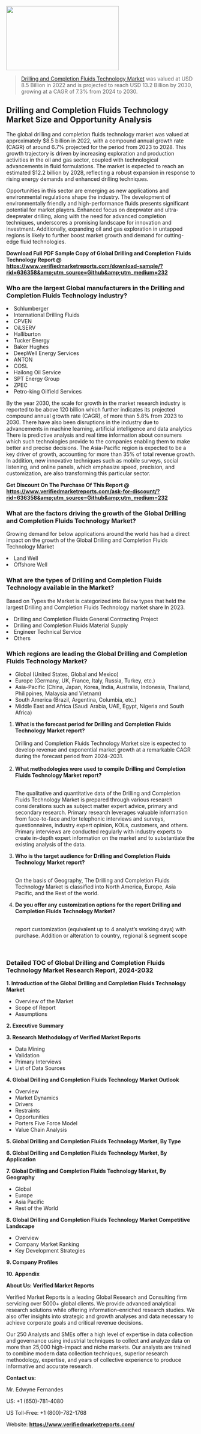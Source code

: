 
<img src="https://ffe5etoiles.com/wp-content/uploads/2024/12/MST1-300x171.png" alt="" width="300" height="171" class="alignnone size-medium wp-image-20088" /><blockquote><p><p><a href="https://www.verifiedmarketreports.com/download-sample/?rid=636358&utm_source=Github&utm_medium=232" target="_blank">Drilling and Completion Fluids Technology Market</a> was valued at USD 8.5 Billion in 2022 and is projected to reach USD 13.2 Billion by 2030, growing at a CAGR of 7.3% from 2024 to 2030.</p></blockquote><p><h2>Drilling and Completion Fluids Technology Market Size and Opportunity Analysis</h2> <p>The global drilling and completion fluids technology market was valued at approximately $8.5 billion in 2022, with a compound annual growth rate (CAGR) of around 6.7% projected for the period from 2023 to 2028. This growth trajectory is driven by increasing exploration and production activities in the oil and gas sector, coupled with technological advancements in fluid formulations. The market is expected to reach an estimated $12.2 billion by 2028, reflecting a robust expansion in response to rising energy demands and enhanced drilling techniques.</p> <p>Opportunities in this sector are emerging as new applications and environmental regulations shape the industry. The development of environmentally friendly and high-performance fluids presents significant potential for market players. Enhanced focus on deepwater and ultra-deepwater drilling, along with the need for advanced completion techniques, underscores a promising landscape for innovation and investment. Additionally, expanding oil and gas exploration in untapped regions is likely to further boost market growth and demand for cutting-edge fluid technologies.</p> </p><p class=""><strong>Download Full PDF Sample Copy of Global Drilling and Completion Fluids Technology Report @ <a href="https://www.verifiedmarketreports.com/download-sample/?rid=636358&amp;utm_source=Github&amp;utm_medium=232" target="_blank">https://www.verifiedmarketreports.com/download-sample/?rid=636358&amp;utm_source=Github&amp;utm_medium=232</a></strong></p><h3 id="" class="">Who are the largest Global manufacturers in the Drilling and Completion Fluids Technology industry?</h3><p><li>Schlumberger</li><li> International Drilling Fluids</li><li> CPVEN</li><li> OiLSERV</li><li> Halliburton</li><li> Tucker Energy</li><li> Baker Hughes</li><li> DeepWell Energy Services</li><li> ANTON</li><li> COSL</li><li> Hailong Oil Service</li><li> SPT Energy Group</li><li> ZPEC</li><li> Petro-king Oilfield Services</li></p><div class=""><div class="" dir="" data-message-author-role="" data-message-id="" data-message-model-slug=""><div class=""><div class=""><div class=""><div class="" dir="" data-message-author-role="" data-message-id="" data-message-model-slug=""><div class=""><div class=""><p>By the year 2030, the scale for growth in the market research industry is reported to be above 120 billion which further indicates its projected compound annual growth rate (CAGR), of more than 5.8% from 2023 to 2030. There have also been disruptions in the industry due to advancements in machine learning, artificial intelligence and data analytics There is predictive analysis and real time information about consumers which such technologies provide to the companies enabling them to make better and precise decisions. The Asia-Pacific region is expected to be a key driver of growth, accounting for more than 35% of total revenue growth. In addition, new innovative techniques such as mobile surveys, social listening, and online panels, which emphasize speed, precision, and customization, are also transforming this particular sector.</p><p><strong>Get Discount On The Purchase Of This Report @&nbsp; <a href="https://www.verifiedmarketreports.com/ask-for-discount/?rid=636358&amp;utm_source=Github&amp;utm_medium=232" target="_blank">https://www.verifiedmarketreports.com/ask-for-discount/?rid=636358&amp;utm_source=Github&amp;utm_medium=232</a></strong></p></div></div></div></div></div></div></div></div><h3 id="" class="">What are the factors driving the growth of the Global Drilling and Completion Fluids Technology Market?</h3><p id="" class="">Growing demand for below applications around the world has had a direct impact on the growth of the Global Drilling and Completion Fluids Technology Market</p><p id="" class=""><li>Land Well</li><li> Offshore Well</li></p><h3 id="" class="">What are the types of Drilling and Completion Fluids Technology available in the Market?</h3><p id="" class="">Based on Types the Market is categorized into Below types that held the largest Drilling and Completion Fluids Technology market share In 2023.</p><p id="" class=""><li>Drilling and Completion Fluids General Contracting Project</li><li> Drilling and Completion Fluids Material Supply</li><li> Engineer Technical Service</li><li> Others</li></p><h3 id="" class="">Which regions are leading the Global Drilling and Completion Fluids Technology Market?</h3><ul><li>Global (United States, Global and Mexico)</li><li>Europe (Germany, UK, France, Italy, Russia, Turkey, etc.)</li><li>Asia-Pacific (China, Japan, Korea, India, Australia, Indonesia, Thailand, Philippines, Malaysia and Vietnam)</li><li>South America (Brazil, Argentina, Columbia, etc.)</li><li>Middle East and Africa (Saudi Arabia, UAE, Egypt, Nigeria and South Africa)</li></ul><p><ol><li><strong>What is the forecast period for Drilling and Completion Fluids Technology Market report?<br /></strong><br /><span data-sheets-root="1" data-sheets-value="{&quot;1&quot;:2,&quot;2&quot;:&quot;XXXX size is expected to develop revenue and exponential market growth at a remarkable CAGR during the forecast period from 2024&ndash;2030.&quot;}" data-sheets-userformat="{&quot;2&quot;:12674,&quot;4&quot;:{&quot;1&quot;:2,&quot;2&quot;:16776960},&quot;10&quot;:2,&quot;11&quot;:0,&quot;15&quot;:&quot;Arial&quot;,&quot;16&quot;:12}">Drilling and Completion Fluids Technology Market size is expected to develop revenue and exponential market growth at a remarkable CAGR during the forecast period from 2024&ndash;2031.</span><br /><br /></li><li><strong>What methodologies were used to compile Drilling and Completion Fluids Technology Market report?<br /><br /></strong><p>The qualitative and quantitative data of the&nbsp;Drilling and Completion Fluids Technology Market is prepared through various research considerations such as subject matter expert advice, primary and secondary research. Primary research leverages valuable information from face-to-face and/or telephonic interviews and surveys, questionnaires, industry expert opinion, KOLs, customers, and others. Primary interviews are conducted regularly with industry experts to create in-depth expert information on the market and to substantiate the existing analysis of the data.&nbsp;</p></li><li><strong>Who is the target audience for Drilling and Completion Fluids Technology Market report?<br /><br /></strong><p>On the basis of Geography, The&nbsp;Drilling and Completion Fluids Technology Market is classified into North America, Europe, Asia Pacific, and the Rest of the world.</p></li><li><strong>Do you offer any customization options for the report Drilling and Completion Fluids Technology Market?<br /><br /></strong><p>report customization (equivalent up to 4 analyst&rsquo;s working days) with purchase. Addition or alteration to country, regional &amp; segment scope</p><p>&nbsp;</p></li></ol></p><h3 id="" class="">Detailed TOC of Global Drilling and Completion Fluids Technology Market Research Report, 2024-2032</h3><p id="" class=""><strong>1. Introduction of the Global Drilling and Completion Fluids Technology Market</strong></p><ul><li>Overview of the Market</li><li>Scope of Report</li><li>Assumptions</li></ul><p id="" class=""><strong>2. Executive Summary</strong></p><p id="" class=""><strong>3. Research Methodology of&nbsp;Verified Market Reports</strong></p><ul><li>Data Mining</li><li>Validation</li><li>Primary Interviews</li><li>List of Data Sources</li></ul><p id="" class=""><strong>4. Global Drilling and Completion Fluids Technology Market Outlook</strong></p><ul><li>Overview</li><li>Market Dynamics</li><li>Drivers</li><li>Restraints</li><li>Opportunities</li><li>Porters Five Force Model</li><li>Value Chain Analysis</li></ul><p id="" class=""><strong>5. Global Drilling and Completion Fluids Technology Market, By&nbsp;Type</strong></p><p id="" class=""><strong>6. Global Drilling and Completion Fluids Technology Market, By Application</strong></p><p id="" class=""><strong>7. Global Drilling and Completion Fluids Technology Market, By Geography</strong></p><ul><li>Global</li><li>Europe</li><li>Asia Pacific</li><li>Rest of the World</li></ul><p id="" class=""><strong>8. Global Drilling and Completion Fluids Technology Market Competitive Landscape</strong></p><ul><li>Overview</li><li>Company Market Ranking</li><li>Key Development Strategies</li></ul><p id="" class=""><strong>9. Company Profiles</strong></p><p id="" class=""><strong>10. Appendix</strong></p><p id="" class=""><strong>About Us: Verified Market Reports</strong></p><p id="" class="">Verified Market Reports is a leading Global Research and Consulting firm servicing over 5000+ global clients. We provide advanced analytical research solutions while offering information-enriched research studies. We also offer insights into strategic and growth analyses and data necessary to achieve corporate goals and critical revenue decisions.</p><p id="" class="">Our 250 Analysts and SMEs offer a high level of expertise in data collection and governance using industrial techniques to collect and analyze data on more than 25,000 high-impact and niche markets. Our analysts are trained to combine modern data collection techniques, superior research methodology, expertise, and years of collective experience to produce informative and accurate research.</p><p id="" class=""><strong>Contact us:</strong></p><p id="" class="">Mr. Edwyne Fernandes</p><p id="" class="">US: +1 (650)-781-4080</p><p id="" class="">US Toll-Free: +1 (800)-782-1768</p><p id="" class="">Website: <a target="" data-test-app-aware-link=""><strong>https://www.verifiedmarketreports.com/</strong></a></p>
